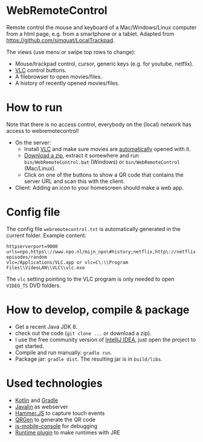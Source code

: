 # WebRemoteControl
Remote control the mouse and keyboard of a Mac/Windows/Linux computer from a html page, e.g. from a smartphone or a tablet.
Adapted from https://github.com/simquat/LocalTrackpad.

The views (use menu or swipe top rows to change):

- Mouse/trackpad control, cursor, generic keys (e.g. for youtube, netflix).
- [VLC](https://www.videolan.org/vlc/index.html) control buttons.
- A filebrowser to open movies/files.
- A history of recently opened movies/files.

# How to run
Note that there is no access control, everybody on the (local) network has access to webremotecontrol!

* On the server:
    * Install [VLC](https://www.videolan.org/vlc/index.html) and make sure movies are [automatically](https://wiki.videolan.org/VLC_HowTo/Make_VLC_the_default_player/) opened with it.
    * [Download a zip](https://github.com/wolfgangasdf/WebRemoteControl/releases), extract it somewhere and run
    `bin/WebRemoteControl.bat` (Windows) or `bin/WebRemoteControl` (Mac/Linux).
    * Click on one of the buttons to show a QR code that contains the server URL and scan this with the client.
* Client: Adding an icon to your homescreen should make a web app.

# Config file
The config file `webremotecontrol.txt` is automatically generated in the current folder. Example content:

    httpserverport=9000
    urls=npo,https\://www.npo.nl/mijn_npo\#history;netflix,http\://netflix.com;youtube,http\://youtube.com;southpark,http\://southpark.cc.com/full-episodes/random
    vlc=/Applications/VLC.app or vlc=C\:\\Program Files\\VideoLAN\\VLC\\vlc.exe


The `vlc` setting pointing to the VLC program is only needed to open `VIDEO_TS` DVD folders.

# How to develop, compile & package

* Get a recent Java JDK 8.
* check out the code (`git clone ...` or download a zip).
* I use the free community version of [IntelliJ IDEA](https://www.jetbrains.com/idea/download/), just open the project to get started.
* Compile and run manually: `gradle run`.
* Package jar: `gradle dist`. The resulting jar is in `build/libs`.

# Used technologies

* [Kotlin](https://kotlinlang.org/) and [Gradle](https://gradle.org/)
* [Javalin](https://javalin.io/) as webserver
* [Hammer.JS](http://hammerjs.github.io/) to capture touch events
* [QRGen](https://github.com/kenglxn/QRGen) to generate the QR code
* [js-mobile-console](https://github.com/B1naryStudio/js-mobile-console) for debugging
* [Runtime plugin](https://github.com/beryx/badass-runtime-plugin) to make runtimes with JRE
